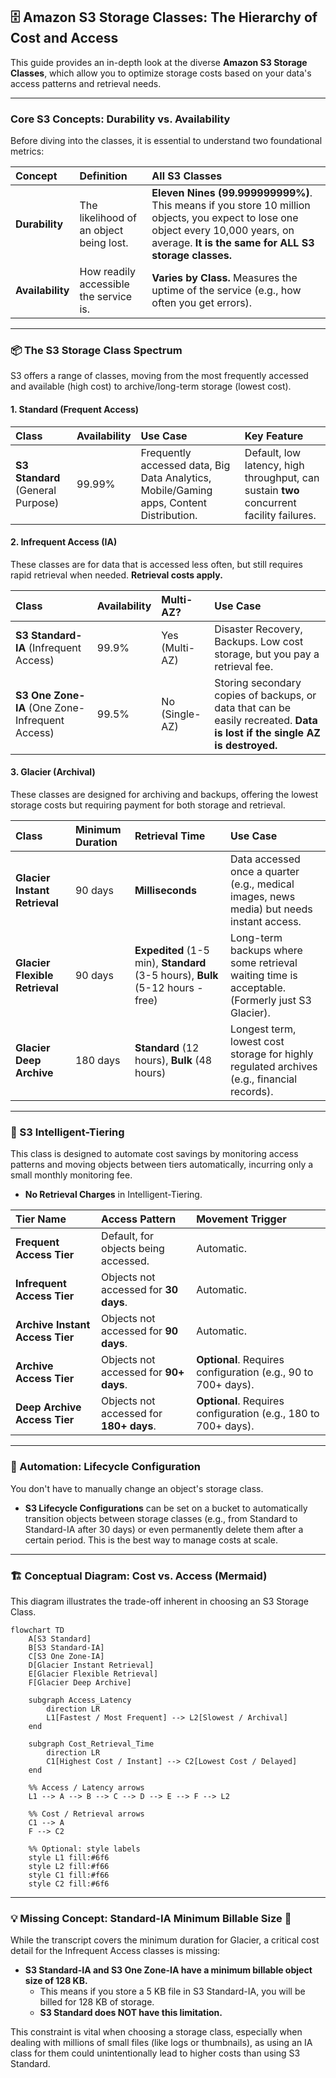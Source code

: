 ## 🗄️ Amazon S3 Storage Classes: The Hierarchy of Cost and Access

This guide provides an in-depth look at the diverse **Amazon S3 Storage Classes**, which allow you to optimize storage costs based on your data's access patterns and retrieval needs.

-----

### Core S3 Concepts: Durability vs. Availability

Before diving into the classes, it is essential to understand two foundational metrics:

| Concept | Definition | All S3 Classes |
| :--- | :--- | :--- |
| **Durability** | The likelihood of an object being lost. | **Eleven Nines (99.999999999%)**. This means if you store 10 million objects, you expect to lose one object every 10,000 years, on average. **It is the same for ALL S3 storage classes.** |
| **Availability** | How readily accessible the service is. | **Varies by Class.** Measures the uptime of the service (e.g., how often you get errors). |

-----

### 📦 The S3 Storage Class Spectrum

S3 offers a range of classes, moving from the most frequently accessed and available (high cost) to archive/long-term storage (lowest cost).

#### 1\. Standard (Frequent Access)

| Class | Availability | Use Case | Key Feature |
| :--- | :--- | :--- | :--- |
| **S3 Standard** (General Purpose) | 99.99% | Frequently accessed data, Big Data Analytics, Mobile/Gaming apps, Content Distribution. | Default, low latency, high throughput, can sustain **two** concurrent facility failures. |

#### 2\. Infrequent Access (IA)

These classes are for data that is accessed less often, but still requires rapid retrieval when needed. **Retrieval costs apply.**

| Class | Availability | Multi-AZ? | Use Case |
| :--- | :--- | :--- | :--- |
| **S3 Standard-IA** (Infrequent Access) | 99.9% | Yes (Multi-AZ) | Disaster Recovery, Backups. Low cost storage, but you pay a retrieval fee. |
| **S3 One Zone-IA** (One Zone-Infrequent Access) | 99.5% | No (Single-AZ) | Storing secondary copies of backups, or data that can be easily recreated. **Data is lost if the single AZ is destroyed.** |

#### 3\. Glacier (Archival)

These classes are designed for archiving and backups, offering the lowest storage costs but requiring payment for both storage and retrieval.

| Class | Minimum Duration | Retrieval Time | Use Case |
| :--- | :--- | :--- | :--- |
| **Glacier Instant Retrieval** | 90 days | **Milliseconds** | Data accessed once a quarter (e.g., medical images, news media) but needs instant access. |
| **Glacier Flexible Retrieval** | 90 days | **Expedited** (1-5 min), **Standard** (3-5 hours), **Bulk** (5-12 hours - free) | Long-term backups where some retrieval waiting time is acceptable. (Formerly just S3 Glacier). |
| **Glacier Deep Archive** | 180 days | **Standard** (12 hours), **Bulk** (48 hours) | Longest term, lowest cost storage for highly regulated archives (e.g., financial records). |

-----

### 🧠 S3 Intelligent-Tiering

This class is designed to automate cost savings by monitoring access patterns and moving objects between tiers automatically, incurring only a small monthly monitoring fee.

  * **No Retrieval Charges** in Intelligent-Tiering.

| Tier Name | Access Pattern | Movement Trigger |
| :--- | :--- | :--- |
| **Frequent Access Tier** | Default, for objects being accessed. | Automatic. |
| **Infrequent Access Tier** | Objects not accessed for **30 days**. | Automatic. |
| **Archive Instant Access Tier** | Objects not accessed for **90 days**. | Automatic. |
| **Archive Access Tier** | Objects not accessed for **90+ days**. | **Optional**. Requires configuration (e.g., 90 to 700+ days). |
| **Deep Archive Access Tier** | Objects not accessed for **180+ days**. | **Optional**. Requires configuration (e.g., 180 to 700+ days). |

-----

### 🚀 Automation: Lifecycle Configuration

You don't have to manually change an object's storage class.

  * **S3 Lifecycle Configurations** can be set on a bucket to automatically transition objects between storage classes (e.g., from Standard to Standard-IA after 30 days) or even permanently delete them after a certain period. This is the best way to manage costs at scale.

-----

### 🏗️ Conceptual Diagram: Cost vs. Access (Mermaid)

This diagram illustrates the trade-off inherent in choosing an S3 Storage Class.

```mermaid
flowchart TD
    A[S3 Standard]
    B[S3 Standard-IA]
    C[S3 One Zone-IA]
    D[Glacier Instant Retrieval]
    E[Glacier Flexible Retrieval]
    F[Glacier Deep Archive]

    subgraph Access_Latency
        direction LR
        L1[Fastest / Most Frequent] --> L2[Slowest / Archival]
    end

    subgraph Cost_Retrieval_Time
        direction LR
        C1[Highest Cost / Instant] --> C2[Lowest Cost / Delayed]
    end

    %% Access / Latency arrows
    L1 --> A --> B --> C --> D --> E --> F --> L2

    %% Cost / Retrieval arrows
    C1 --> A
    F --> C2

    %% Optional: style labels
    style L1 fill:#6f6
    style L2 fill:#f66
    style C1 fill:#f66
    style C2 fill:#6f6
```

-----

### 💡 Missing Concept: Standard-IA Minimum Billable Size 📏

While the transcript covers the minimum duration for Glacier, a critical cost detail for the Infrequent Access classes is missing:

  * **S3 Standard-IA and S3 One Zone-IA have a minimum billable object size of 128 KB.**
      * This means if you store a 5 KB file in S3 Standard-IA, you will be billed for 128 KB of storage.
      * **S3 Standard does NOT have this limitation.**

This constraint is vital when choosing a storage class, especially when dealing with millions of small files (like logs or thumbnails), as using an IA class for them could unintentionally lead to higher costs than using S3 Standard.